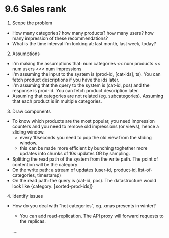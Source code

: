 # 9.6 Sales rank

1. Scope the problem
- How many categories? how many products? how many users? how many impression of these recommendations?
- What is the time interval I'm looking at: last month, last week, today?

2. Assumptions
- I'm making the assumptions that: num categories << num products << num users <<< num impressions
- I'm assuming the input to the system is (prod-id, [cat-ids], ts). You can fetch product descriptions if you have the ids later.
- I'm assuming that the query to the system is (cat-id, pos) and the response is prod-id. You can fetch product description later.
- Assuming that categories are not related (eg. subcategories). Assuming that each product is in multiple categories.

3. Draw components
- To know which products are the most popular, you need impression counters and you need to remove old impressions (or views), hence a sliding window.
  - every 10seconds you need to pop the old view from the sliding window.
  - this can be made more efficient by bunching toghether more updates into chunks of 10s updates OR by sampling.
- Splitting the read path of the system from the write path. The point of contention will be the category
- On the write path: a stream of updates (user-id, product-id, list-of-categories, timestamp)
- On the read path: the query is (cat-id, pos). The datastructure would look like {category: [sorted-prod-ids]}

4. Identify issues
- How do you deal with "hot categories", eg. xmas presents in winter?
  - You can add read-replication. The API proxy will forward requests to the replicas.

  ....
